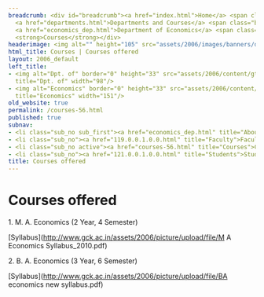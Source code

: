 ```yaml
---
breadcrumb: <div id="breadcrumb"><a href="index.html">Home</a> <span class="breadcrumb_spacer">&gt;</span>
  <a href="departments.html">Departments and Courses</a> <span class="breadcrumb_spacer">&gt;</span>
  <a href="economics_dep.html">Department of Economics</a> <span class="breadcrumb_spacer">&gt;</span>
  <strong>Courses</strong></div>
headerimage: <img alt="" height="105" src="assets/2006/images/banners/departments.jpg" width="472"/>
html_title: Courses | Courses offered
layout: 2006_default
left_title:
- <img alt="Dpt. of" border="0" height="33" src="assets/2006/content/gt/fcb6421c7c62628408190d4ca84029e5.png"
  title="Dpt. of" width="98"/>
- <img alt="Economics" border="0" height="33" src="assets/2006/content/gt/e29ea5df62b2d34de5752aabc2a4da7f.png"
  title="Economics" width="151"/>
old_website: true
permalink: /courses-56.html
published: true
subnav:
- <li class="sub_no sub_first"><a href="economics_dep.html" title="About">About</a></li>
- <li class="sub_no"><a href="119.0.0.1.0.0.html" title="Faculty">Faculty</a></li>
- <li class="sub_no active"><a href="courses-56.html" title="Courses">Courses</a></li>
- <li class="sub_no"><a href="121.0.0.1.0.0.html" title="Students">Students</a></li>
title: Courses offered
---
```


# Courses offered

1\. M. A. Economics (2 Year, 4 Semester)

[Syllabus](http://www.gck.ac.in/assets/2006/picture/upload/file/M A Economics
Syllabus_2010.pdf)

2\. B. A. Economics (3 Year, 6 Semester)

[Syllabus](http://www.gck.ac.in/assets/2006/picture/upload/file/BA economics new
syllabus.pdf)